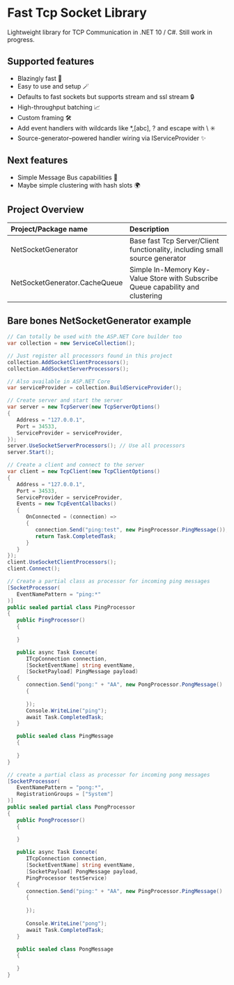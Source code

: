 
# Fast Tcp Socket Library

Lightweight library for TCP Communication in .NET 10 / C#. Still work in progress.

## Supported features

- Blazingly fast 🚀
- Easy to use and setup 🪄
- Defaults to fast sockets but supports stream and ssl stream 🔒
- High-throughput batching 📈
- Custom framing 🛠️
- Add event handlers with wildcards like *,[abc], ? and escape with \\ ✳️
- Source-generator–powered handler wiring via IServiceProvider ✨


## Next features

- Simple Message Bus capabilities 🔀
- Maybe simple clustering with hash slots 🌍

## Project Overview

| Project/Package name | Description                |
| :-------- | :------------------------- |
| NetSocketGenerator | Base fast Tcp Server/Client functionality, including small source generator |
| NetSocketGenerator.CacheQueue | Simple In-Memory Key-Value Store with Subscribe Queue capability and clustering |

## Bare bones NetSocketGenerator example

```C#
// Can totally be used with the ASP.NET Core builder too
var collection = new ServiceCollection();

// Just register all processors found in this project
collection.AddSocketClientProcessors();
collection.AddSocketServerProcessors();

// Also available in ASP.NET Core
var serviceProvider = collection.BuildServiceProvider();

// Create server and start the server
var server = new TcpServer(new TcpServerOptions()
{
   Address = "127.0.0.1",
   Port = 34533,
   ServiceProvider = serviceProvider,
});
server.UseSocketServerProcessors(); // Use all processors
server.Start();

// Create a client and connect to the server
var client = new TcpClient(new TcpClientOptions()
{
   Address = "127.0.0.1",
   Port = 34533,
   ServiceProvider = serviceProvider,
   Events = new TcpEventCallbacks()
   {
      OnConnected = (connection) =>
      {
         connection.Send("ping:test", new PingProcessor.PingMessage());
         return Task.CompletedTask;
      }
   }
});
client.UseSocketClientProcessors();
client.Connect();

// Create a partial class as processor for incoming ping messages
[SocketProcessor(
   EventNamePattern = "ping:*"
)]
public sealed partial class PingProcessor
{
   public PingProcessor()
   {
      
   }

   public async Task Execute(
      ITcpConnection connection,
      [SocketEventName] string eventName,
      [SocketPayload] PingMessage payload)
   {
      connection.Send("pong:" + "AA", new PongProcessor.PongMessage()
      {
         
      });
      Console.WriteLine("ping");
      await Task.CompletedTask;
   }

   public sealed class PingMessage
   {
      
   }
}

// create a partial class as processor for incoming pong messages
[SocketProcessor(
   EventNamePattern = "pong:*",
   RegistrationGroups = ["System"]
)]
public sealed partial class PongProcessor
{
   public PongProcessor()
   {
      
   }

   public async Task Execute(
      ITcpConnection connection,
      [SocketEventName] string eventName,
      [SocketPayload] PongMessage payload,
      PingProcessor testService)
   {
      connection.Send("ping:" + "AA", new PingProcessor.PingMessage()
      {
         
      });
      
      Console.WriteLine("pong");
      await Task.CompletedTask;
   }

   public sealed class PongMessage
   {
      
   }
}
```
